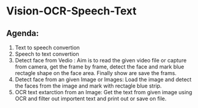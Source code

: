 # Vision-OCR-Speech-Text

## Agenda: 

1) Text to speech convertion
2) Speech to text convertion
3) Detect face from Vedio :  Aim is to read the given video file or capture from camera, get the frame by frame, detect the face and mark blue rectagle shape on the face area. Finally show are save the frams.
4) Detect face from an given Image or Images: Load the image and detect the faces from the image and mark with rectagle blue strip.
5) OCR text extarction from an Image: Get the text from given image using OCR and filter out importent text and print out or save on file.
